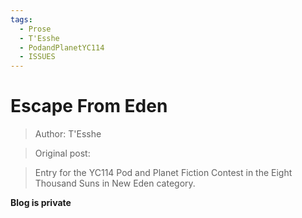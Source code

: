 ```yaml
---
tags:
  - Prose
  - T'Esshe
  - PodandPlanetYC114
  - ISSUES
---
```


# Escape From Eden

> Author: T'Esshe

> Original post: 

> Entry for the YC114 Pod and Planet Fiction Contest in the Eight Thousand Suns in New Eden category.


**Blog is private**